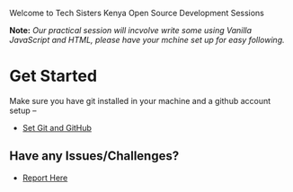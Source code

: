 Welcome to Tech Sisters Kenya Open Source Development Sessions

**Note:** *Our practical session will incvolve write some using Vanilla  JavaScript and HTML, please have your mchine set up for easy following.*

# Get Started
Make sure you have git installed in your machine and a github account setup – 
- [Set Git and GitHub](https://gist.github.com/cesswairimu/a2364f507f2a1a028ea7849fd23f53bc)

## Have any Issues/Challenges?
- [Report Here](https://github.com/Tech-Sisters-Kenya/tutorial-opensource/issues/2)




